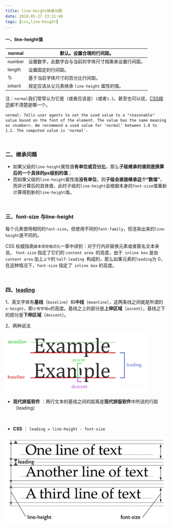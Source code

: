 ```yaml
---
title: line-height继承问题
date: 2018-05-27 23:21:48
tags: [css,line-height]
---
```


#### 一、line-height值

| normal  | 默认。设置合理的行间距。                             |
| ------- | ---------------------------------------------------- |
| number  | 设置数字，此数字会与当前的字体尺寸相乘来设置行间距。 |
| length  | 设置固定的行间距。                                   |
| %       | 基于当前字体尺寸的百分比行间距。                     |
| inherit | 规定应该从父元素继承 `line-height` 属性的值。        |

注：`normal`我们常常认为它是（或者应该是）`1`或者`1.2`，甚至也可以说，[CSS规范](https://www.w3.org/TR/CSS2/visudet.html#propdef-line-height)都不清楚是哪一个。

```
normal: Tells user agents to set the used value to a "reasonable" value based on the font of the element. The value has the same meaning as <number>. We recommend a used value for 'normal' between 1.0 to 1.2. The computed value is 'normal'.
```

<br/>

### 二、继承问题

- 如果父级的`line-height`属性值**有单位或百分比**，那么**子级继承的值则是换算后的一个具体的px级别的值**； 
- 而如果父级的`line-height`属性值**没有单位**，则**子级会直接继承这个“数值”**，而非计算后的具体值，此时子级的`line-height`会根据本身的`font-size`值重新计算得到新的`line-height`值。

<br/>

### 三、font-size 与line-height

每个元素使用相同的`font-size`，但使用不同的`font-family`，但渲染出来的`line-height`是不同的。

CSS 权威指南`基本视觉格式化`一章中讲到：对于行内非替换元素或者匿名文本来说， `font-size` 指定了它们的 `content area `的高度，由于` inline box` 是由 `content area` 加上`上下`的 `half-leading `构成的，那么如果元素的` leading `为 0，在这种情况下，`font-size` 指定了` inline box` 的高度。

<br/>

### 四、[leading](http://www.ituring.com.cn/article/18076) 

1、英文字体有**基线**（`baseline`）和**中线**（`meanline`），这两条线之间就是所谓的`x-height`，即`小写字母x`的高度。基线之上的部分是**上伸区域**（`ascent`），基线之下的部分是**下伸区域**（`descent`）。



2、两种说法

![](CSS-line-height继承问题\01RTdJhLw8R4.png)

- **现代排版软件** ：两行文本的基线之间的距离是**现代排版软件**中所说的行距（leading） 

<br/>

- **CSS** ： `leading = line-height - font-size` 

![](CSS-line-height继承问题\01RTdOdi3s7A.png)

<br/>

